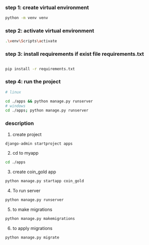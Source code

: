 ### step 1: create virtual environment
```bash
python -m venv venv
```

### step 2: activate virtual environment
```bash
.\venv\Scripts\activate
```

### step 3: install requirements if exist file requirements.txt
```bash

pip install -r requirements.txt
```

### step 4: run the project
```bash 
# linux

cd ./apps && python manage.py runserver
# windows
cd ./apps; python manage.py runserver
```


### description
1. create project
```bash
django-admin startproject apps
```
2. cd to myapp
```bash
cd ./apps
```
3. create coin_gold app
```bash
python manage.py startapp coin_gold
```
4. To run server
```bash
python manage.py runserver
```
5. to make migrations
```bash
python manage.py makemigrations
```
6. to apply migrations
```bash
python manage.py migrate
```
